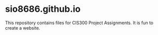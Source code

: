 # sio8686.github.io
This repository contains files for CIS300 Project Assignments.
It is fun to create a website.
